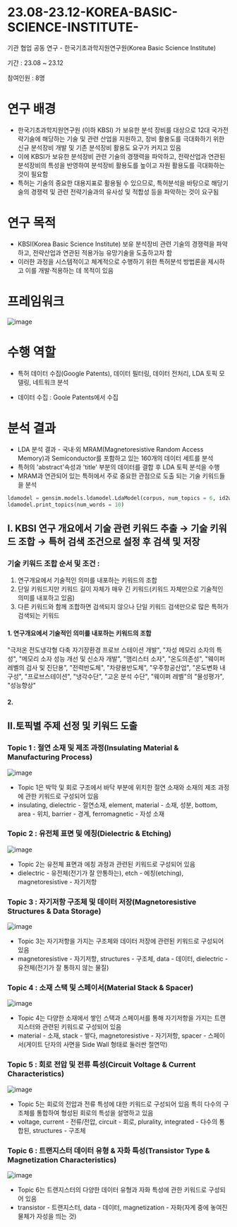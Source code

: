 # 23.08-23.12-KOREA-BASIC-SCIENCE-INSTITUTE-
기관 협업 공동 연구 - 한국기초과학지원연구원(Korea Basic Science Institute)

기간 : 23.08 ~ 23.12

참여인원 : 8명

# 연구 배경
+ 한국기초과학지원연구원 (이하 KBSI) 가 보유한 분석 장비를 대상으로 12대 국가전략기술에 해당하는 기술 및 관련 산업을 지원하고, 장비 활용도를 극대화하기 위한 신규 분석장비 개발 및 기존 분석장비 활용도 요구가 커지고 있음
+ 이에 KBSI가 보유한 분석장비 관련 기술의 경쟁력을 파악하고, 전략산업과 연관된 분석장비의 특성을 반영하여 분석장비 활용도를 높이고 자원 활용도를 극대화하는 것이 필요함
+ 특허는 기술의 중요한 대용지표로 활용될 수 있으므로, 특허분석을 바탕으로 해당기술의 경쟁력 및 관련 전략기술과의 유사성 및 적합성 등을 파악하는 것이 요구됨 


# 연구 목적
+ KBSI(Korea Basic Science Institute) 보유 분석장비 관련 기술의 경쟁력을 파악하고, 전략산업과 연관된 적용가능 유망기술을 도출하고자 함
+ 이러한 과정을 시스템적이고 체계적으로 수행하기 위한 특허분석 방법론을 제시하고 이를 개발·적용하는 데 목적이 있음

# 프레임워크

![image](https://github.com/shinho123/23.08-23.12-KOREA-BASIC-SCIENCE-INSTITUTE-/assets/105840783/4026b77a-ca3c-4d91-a390-e795af04cd62)

# 수행 역할
+ 특허 데이터 수집(Google Patents), 데이터 필터링, 데이터 전처리, LDA 토픽 모델링, 네트워크 분석

+ 데이터 수집 : Goole Patents에서 수집

# 분석 결과
+ LDA 분석 결과 - 국내·외 MRAM(Magnetoresistive Random Access Memory)과 Semiconductor를 포함하고 있는 160개의 데이터 세트를 분석
+ 특허의 'abstract'속성과 'title' 부분의 데이터를 결합 후 LDA 토픽 분석을 수행
+ MRAM과 연관되어 있는 특허에서 주로 중요한 관점으로 도출 되는 기술 키워드들을 분석
  
```python
ldamodel = gensim.models.ldamodel.LdaModel(corpus, num_topics = 6, id2word = dictionary, random_state = 3)
ldamodel.print_topics(num_words = 10)
```
## Ⅰ. KBSI 연구 개요에서 기술 관련 키워드 추출 → 기술 키워드 조합 → 특허 검색 조건으로 설정 후 검색 및 저장

### 기술 키워드 조합 순서 및 조건 : 
1. 연구개요에서 기술적인 의미를 내포하는 키워드의 조합
2. 단일 키워드지만 키워드 길이 자체가 매우 긴 키워드(키워드 자체만으로 기술적인 의미를 내포하고 있음)
3. 다른 키워드와 함께 조합하면 검색되지 않으나 단일 키워드 검색만으로 많은 특허가 검색되는 키워드

#### 1. 연구개요에서 기술적인 의미를 내포하는 키워드의 조합
"극저온 전도냉각형 다축 자기장환경 프로브 스테이션 개발", "자성 메모리 소자의 특성", "메모리 소자 성능 개선 및 신소자 개발",
"맴리스터 소자", "온도의존성", "웨이퍼 레벨의 검사 및 진단용", "전력반도체", "차량용반도체", "우주항공산업", "온도변화 내구성", "프로브스테이션", "냉각수단", "고온 분석 수단", "웨이퍼 레벨"의 "물성평가", "성능향상"


#### 2. 

## Ⅱ.토픽별 주제 선정 및 키워드 도출

### Topic 1 : 절연 소재 및 제조 과정(Insulating Material & Manufacturing Process)
![image](https://github.com/shinho123/23.08-23.12-KOREA-BASIC-SCIENCE-INSTITUTE-/assets/105840783/0cac3017-0612-4fb7-85c3-0daedc66a9cd)

+ Topic 1은 박막 및 회로 구조에서 바닥 부분에 위치한 절연 소재와 소재의 제조 과정에 관한 키워드로 구성되어 있음
+ insulating, dielectric - 절연소재, element, material - 소재, 성분, bottom, area - 위치, barrier - 경계, ferromagnetic - 자성 소재 

### Topic 2 : 유전체 표면 및 에칭(Dielectric & Etching)
![image](https://github.com/shinho123/23.08-23.12-KOREA-BASIC-SCIENCE-INSTITUTE-/assets/105840783/906dc55c-73c7-4a6c-9099-08b663701da0)

+ Topic 2는 유전체 표면과 에칭 과정과 관련된 키워드로 구성되어 있음
+ dielectric - 유전체(전기가 잘 안통하는), etch - 에칭(etching), magnetoresistive - 자기저항

### Topic 3 : 자기저항 구조체 및 데이터 저장(Magnetoresistive Structures & Data Storage)
![image](https://github.com/shinho123/23.08-23.12-KOREA-BASIC-SCIENCE-INSTITUTE-/assets/105840783/7141f972-a513-4119-8645-e87c904f4fb2)

+ Topic 3는 자기저항을 가지는 구조체와 데이터 저장에 관련된 키워드로 구성되어 있음
+ magnetoresistive - 자기저항, structures - 구조체, data - 데이터, dielectric - 유전체(전기가 잘 통하지 않는 물질) 

### Topic 4 : 소재 스택 및 스페이서(Material Stack & Spacer)
![image](https://github.com/shinho123/23.08-23.12-KOREA-BASIC-SCIENCE-INSTITUTE-/assets/105840783/9405809b-938d-4b73-bc01-cf18e95c7623)

+ Topic 4는 다양한 소재에서 쌓인 스택과 스페이서를 통해 자기저항을 가지는 트랜지스터와 관련된 키워드로 구성되어 있음
+ material - 소재, stack - 쌓다, magnetoresistive - 자기저항, spacer - 스페이서(게이트 단자의 사면을 Side Wall 형태로 둘러싼 절연막)

### Topic 5 : 회로 전압 및 전류 특성(Circuit Voltage & Current Characteristics)
![image](https://github.com/shinho123/23.08-23.12-KOREA-BASIC-SCIENCE-INSTITUTE-/assets/105840783/efa27428-632b-4930-854a-b3402c17d1a0)

+ Topic 5는 회로의 전압과 전류 특성에 대한 키워드로 구성되어 있음 특히 다수의 구조체를 통합하여 형성된 회로의 특성을 설명하고 있음
+ voltage, current - 전류/전압, circuit - 회로, plurality, integrated - 다수의 통합된, structures - 구조체

### Topic 6 : 트랜지스터 데이터 유형 & 자화 특성(Transistor Type & Magnetization Characteristics)
![image](https://github.com/shinho123/23.08-23.12-KOREA-BASIC-SCIENCE-INSTITUTE-/assets/105840783/94a54052-0d86-45cb-8730-397785c1a35e)

+ Topic 6는 트랜지스터의 다양한 데이터 유형과 자화 특성에 관한 키워드로 구성되어 있음
+ transistor - 트랜지스터, data - 데이터, magnetization - 자화(자계 중에 놓여진 물체가 자성을 띄는 것)


